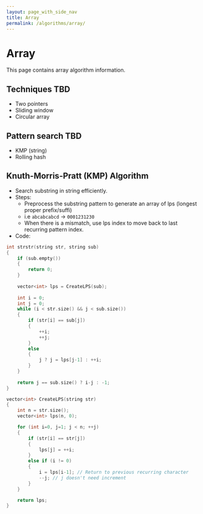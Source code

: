 ```yaml
---
layout: page_with_side_nav
title: Array
permalink: /algorithms/array/
---
```


# Array
This page contains array algorithm information. 


## Techniques TBD
- Two pointers
- Sliding window
- Circular array


## Pattern search TBD
- KMP (string)
- Rolling hash


## Knuth-Morris-Pratt (KMP) Algorithm
- Search substring in string efficiently.
- Steps:
  - Preprocess the substring pattern to generate an array of lps (longest proper prefix/suffi)
   - i.e `abcabcabcd` -> `0001231230` 
   - When there is a mismatch, use lps index to move back to last recurring pattern index.
- Code:
```c++
int strstr(string str, string sub)
{
    if (sub.empty())
    {
        return 0;
    }
    
    vector<int> lps = CreateLPS(sub);
    
    int i = 0;
    int j = 0;
    while (i < str.size() && j < sub.size())
    {
        if (str[i] == sub[j])
        {
            ++i; 
            ++j;
        }
        else
        {
            j ? j = lps[j-1] : ++i;
        }
    }
    
    return j == sub.size() ? i-j : -1;
}

vector<int> CreateLPS(string str) 
{
    int n = str.size();
    vector<int> lps(n, 0);

    for (int i=0, j=1; j < n; ++j)
    {
        if (str[i] == str[j])
        {
            lps[j] = ++i;
        }
        else if (i != 0)
        {
            i = lps[i-1]; // Return to previous recurring character
            --j; // j doesn't need increment
        }
    }

    return lps;
}
```